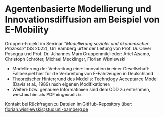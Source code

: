 # Agentenbasierte Modellierung und Innovationsdiffusion am Beispiel von E-Mobility
Gruppen-Projekt im Seminar *"Modellierung sozialer und ökonomischer Prozesse"* (SS 2022), Uni Bamberg unter der Leitung von Prof. Dr. Oliver Posegga und Prof. Dr. Johannes Marx
Gruppenmitglieder: Ariel Atsamo, Christoph Schröter, Michael Mecklinger, Florian Wisniewski

+ Modellierung der Verbreitung einer Innovation in einer Gesellschaft: Fallbeispiel hier für die Verbreitung von E-Fahrzeugen in Deutschland
+ Theoretischer Hintergrund des Modells: Technology Acceptance Model (Davis et al., 1989) nach eigenen Modifikationen
+ Weitere bzw. genauere Informationen sind dem ODD zu entnehmen, welches hier als PDF eingestellt ist

Kontakt bei Rückfragen zu Dateien im GitHub-Repository über: [florian.wisniewski@stud.uni-bamberg.de](mailto:florian.wisniewski@stud.uni-bamberg.de)
